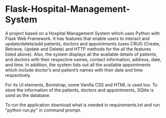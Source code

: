 # Flask-Hospital-Management-System
  A project based on a Hospital Management System which uses Python with Flask Web Framework. It has features that enable users to interact and update/delete/add patients, doctors and appointments (uses CRUD (Create, Retrieve, Update and Delete) and HTTP methods for the all the features listed above). Also, the system displays all the available details of patients, and doctors with their respective names, contact information, address, date, and time. In addition, the system lists out all the available appointments which include doctor’s and patient’s names with their date and time respectively. 
  

  
For its UI elements, Bootstrap, some Vanilla CSS and HTML is used too. To store the information of the patients, doctors and appointments, SQlite is used as the database. 

To run the application download what is needed in requirements.txt and run "python run.py" in command prompt.
